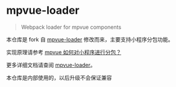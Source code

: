 # mpvue-loader

>Webpack loader for mpvue components

本仓库是 fork 自 [mpvue-loader](https://github.com/mpvue/mpvue-loader) 修改而来，主要支持小程序分包功能。

实现原理请参考 [mpvue 如何对小程序进行分包？](https://github.com/Meituan-Dianping/mpvue/issues/590)

更多详细文档请查阅 [mpvue-loader](http://mpvue.com/build/mpvue-loader)。

本仓库是内部使用的，以后升级不会保证兼容